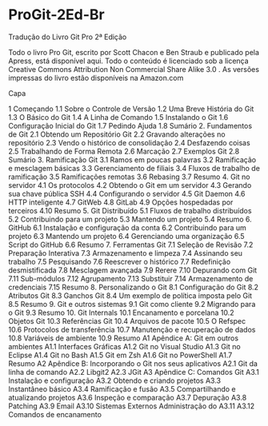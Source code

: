 # ProGit-2Ed-Br
Tradução do Livro Git Pro 2ª Edição 

Todo o livro Pro Git, escrito por Scott Chacon e Ben Straub e publicado pela Apress, está disponível aqui. Todo o conteúdo é licenciado sob a licença Creative Commons Attribution Non Commercial Share Alike 3.0 . As versões impressas do livro estão disponíveis na Amazon.com 

Capa

1 Começando
1.1 Sobre o Controle de Versão
1.2 Uma Breve História do Git
1.3 O Básico do Git
1.4 A Linha de Comando
1.5 Instalando o Git
1.6 Configuração Inicial do Git
1.7 Pedindo Ajuda
1.8 Sumário
2. Fundamentos de Git
2.1 Obtendo um Repositório Git
2.2 Gravando alterações no repositório
2.3 Vendo o histórico de consolidação
2.4 Desfazendo coisas
2.5 Trabalhando de Forma Remota
2.6 Marcação
2.7 Exemplos Git
2.8 Sumário
3. Ramificação Git
3.1 Ramos em poucas palavras
3.2 Ramificação e mesclagem básicas
3.3 Gerenciamento de filiais
3.4 Fluxos de trabalho de ramificação
3.5 Ramificações remotas
3.6 Rebasing
3.7 Resumo
4. Git no servidor
4.1 Os protocolos
4.2 Obtendo o Git em um servidor
4.3 Gerando sua chave pública SSH
4.4 Configurando o servidor
4.5 Git Daemon
4.6 HTTP inteligente
4.7 GitWeb
4.8 GitLab
4.9 Opções hospedadas por terceiros
4.10 Resumo
5. Git Distribuído
5.1 Fluxos de trabalho distribuídos
5.2 Contribuindo para um projeto
5.3 Mantendo um projeto
5.4 Resumo
6. GitHub
6.1 Instalação e configuração da conta
6.2 Contribuindo para um projeto
6.3 Mantendo um projeto
6.4 Gerenciando uma organização
6.5 Script do GitHub
6.6 Resumo
7. Ferramentas Git
7.1 Seleção de Revisão
7.2 Preparação Interativa
7.3 Armazenamento e limpeza
7.4 Assinando seu trabalho
7.5 Pesquisando
7.6 Reescrever o histórico
7.7 Redefinição desmistificada
7.8 Mesclagem avançada
7.9 Rerere
7.10 Depurando com Git
7.11 Sub-módulos
7.12 Agrupamento
7.13 Substituir
7.14 Armazenamento de credenciais
7.15 Resumo
8. Personalizando o Git
8.1 Configuração do Git
8.2 Atributos Git
8.3 Ganchos Git
8.4 Um exemplo de política imposta pelo Git
8.5 Resumo
9. Git e outros sistemas
9.1 Git como cliente
9.2 Migrando para o Git
9.3 Resumo
10. Git Internals
10.1 Encanamento e porcelana
10.2 Objetos Git
10.3 Referências Git
10.4 Arquivos de pacote
10.5 O Refspec
10.6 Protocolos de transferência
10.7 Manutenção e recuperação de dados
10.8 Variáveis ​​de ambiente
10.9 Resumo
A1 Apêndice A: Git em outros ambientes
A1.1 Interfaces Gráficas
A1.2 Git no Visual Studio
A1.3 Git no Eclipse
A1.4 Git no Bash
A1.5 Git em Zsh
A1.6 Git no PowerShell
A1.7 Resumo
A2 Apêndice B: Incorporando o Git nos seus aplicativos
A2.1 Git da linha de comando
A2.2 Libgit2
A2.3 JGit
A3 Apêndice C: Comandos Git
A3.1 Instalação e configuração
A3.2 Obtendo e criando projetos
A3.3 Instantâneo básico
A3.4 Ramificação e fusão
A3.5 Compartilhando e atualizando projetos
A3.6 Inspeção e comparação
A3.7 Depuração
A3.8 Patching
A3.9 Email
A3.10 Sistemas Externos
Administração do A3.11
A3.12 Comandos de encanamento
